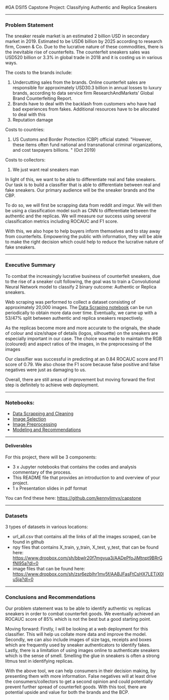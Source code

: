 #GA DSI15 Capstone Project: Classifying Authentic and Replica Sneakers

---

### Problem Statement
The sneaker resale market is an estimated 2 billion USD in secondary market in 2019. Estimated to be USD6 billion by 2025 according to research firm, Cowen & Co. Due to the lucrative nature of these commodities, there is the inevitable rise of counterfeits. The counterfeit sneakers sales was USD520 billion or 3.3% in global trade in 2018 and it is costing us in various ways.

The costs to the brands include:
1. Undercutting sales from the brands. Online counterfeit sales are responsible for approximately USD30.3 billion in annual losses to luxury brands, according to data service firm ResearchAndMarkets’ Global Brand Counterfeiting Report.
2. Brands have to deal with the backlash from customers who have had bad experiences from fakes. Additional resources have to be allocated to deal with this
3. Reputation damage

Costs to countries:
1. US Customs and Border Protection (CBP) official stated: "However, these items often fund national and transnational criminal organizations, and cost taxpayers billions. " (Oct 2019)

Costs to collectors:
1. We just want real sneakers man

In light of this, we want to be able to differentiate real and fake sneakers. Our task is to build a classifier that is able to differentiate between real and fake sneakers. Our primary audience will be the sneaker brands and the CBP.

To do so, we will first be scrapping data from reddit and imgur. We will then be using a classification model such as CNN to differentiate between the authentic and the replicas. We will measure our success using several classification metrics including ROCAUC and F1 score.

With this, we also hope to help buyers inform themselves and to stay away from counterfeits. Empowering the public with information, they will be able to make the right decision which could help to reduce the lucrative nature of fake sneakers.

---

### Executive Summary
To combat the increasingly lucrative business of counterfeit sneakers, due to the rise of a sneaker cult following, the goal was to train a Convolutional Neural Network model to classify 2 binary outcome: Authentic or Replica sneakers.

Web scraping was performed to collect a dataset consisting of approximately 20,000 images. The [Data Scraping notebook](./book1_data_scrapping_cleaning.ipynb) can be run periodically to obtain more data over time. Eventually, we came up with a 53/47% split between authentic and replica sneakers respectively.

As the replicas become more and more accurate to the orignals, the shade of colour and size/shape of details (logos, silhouette) on the sneakers are especially important in our case. The choice was made to maintain the RGB (coloured) and aspect ratios of the images, in the preprocessing of the images

Our classifier was successful in predicting at an 0.84 ROCAUC score and F1 score of 0.79. We also chose the F1 score because false positive and false negatives were just as damaging to us.

Overall, there are still areas of improvement but moving forward the first step is definitely to achieve web deployment.

---

### Notebooks:
- [Data Scrapping and Cleaning](./book1_data_scrapping_cleaning.ipynb)
- [Image Selection](./book2a_img_selection.ipynb)
- [Image Preprocessing](./book2b_img_preprocessing.ipynb)
- [Modeling and Recommendations](./book3_preprocesing_modeling_recommendations.ipynb)

---

#### Deliverables
For this project, there will be 3 components:
- 3 x Jupyter notebooks that contains the codes and analysis commentary of the process.
- This README file that provides an introduction to and overview of your project.
- 1 x Presentation slides in pdf format

You can find these here: https://github.com/kennylimyx/capstone

---

### Datasets
3 types of datasets in various locations:
- url_all.csv that contains all the links of all the images scraped, can be found in github
- npy files that contains X_train, y_train, X_test, y_test, that can be found here: https://www.dropbox.com/sh/bbwlr20f7mgyua3/AADePfoJiMtnpt9BRrGfNI95a?dl=0
- image files that can be found here: https://www.dropbox.com/sh/zsr6ezblhr1mv5f/AABJFasFtCsHX7LETiX0luSja?dl=0

---
### Conclusions and Recommendations
Our problem statement was to be able to identify authentic vs replicas sneakers in order to combat counterfeit goods. We eventually achieved an ROCAUC score of 85% which is not the best but a good starting point.

Moving forward: Firstly, I will be looking at a web deployment for this classifier. This will help us collate more data and improve the model. Secondly, we can also include images of size tags, receipts and boxes which are frequently used by sneaker authenticators to identify fakes. Lastly, there is a limitation of using images online to authenticate sneakers which is the sense of smell. Smelling the glue in sneakers is often a strong litmus test in identifying replicas.

With the above tool, we can help consumers in their decision making, by presenting them with more information. False negatives will at least drive the consumers/collectors to get a second opinion and could potentially prevent further spread of counterfeit goods. With this tool, there are potential upside and value for both the brands and the BCP.
